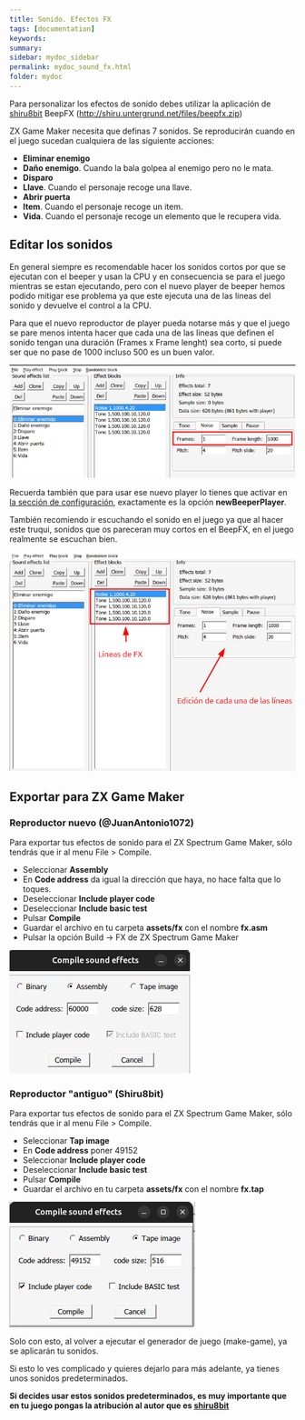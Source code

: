 ```yaml
---
title: Sonido. Efectos FX
tags: [documentation]
keywords:
summary: 
sidebar: mydoc_sidebar
permalink: mydoc_sound_fx.html
folder: mydoc
---
```


Para personalizar los efectos de sonido debes utilizar la aplicación de [shiru8bit](http://shiru.untergrund.net) BeepFX (http://shiru.untergrund.net/files/beepfx.zip)

ZX Game Maker necesita que definas 7 sonidos. Se reproducirán cuando en el juego sucedan cualquiera de las siguiente acciones:

* **Eliminar enemigo**
* **Daño enemigo**. Cuando la bala golpea al enemigo pero no le mata.
* **Disparo**
* **Llave**. Cuando el personaje recoge una llave.
* **Abrir puerta**
* **Item**. Cuando el personaje recoge un item.
* **Vida**. Cuando el personaje recoge un elemento que le recupera vida.

## Editar los sonidos

En general siempre es recomendable hacer los sonidos cortos por que se ejecutan con el beeper y usan la CPU y en consecuencia se para el juego mientras se estan ejecutando, pero con el nuevo player de beeper hemos podido mitigar ese problema ya que este ejecuta una de las lineas del sonido y devuelve el control a la CPU.

Para que el nuevo reproductor de player pueda notarse más y que el juego se pare menos intenta hacer que cada una de las líneas que definen el sonido tengan una duración (Frames x Frame lenght) sea corto, si puede ser que no pase de 1000 incluso 500 es un buen valor.

![](images/beeper_duracion_linea.png)

Recuerda también que para usar ese nuevo player lo tienes que activar en [la sección de configuración](/mydoc_tiled_general_configuration.html), exactamente es la opción **newBeeperPlayer**.

También recomiendo ir escuchando el sonido en el juego ya que al hacer este truqui, sonidos que os pareceran muy cortos en el BeepFX, en el juego realmente se escuchan bien.

![](images/beepfx.png)

## Exportar para ZX Game Maker

### Reproductor nuevo (@JuanAntonio1072)

Para exportar tus efectos de sonido para el ZX Spectrum Game Maker, sólo tendrás que ir al menu File > Compile.
* Seleccionar **Assembly**
* En **Code address** da igual la dirección que haya, no hace falta que lo toques.
* Deseleccionar **Include player code**
* Deseleccionar **Include basic test**
* Pulsar **Compile**
* Guardar el archivo en tu carpeta **assets/fx** con el nombre **fx.asm**
* Pulsar la opción Build -> FX de ZX Spectrum Game Maker

![](images/beepfx_compile_new.png)

### Reproductor "antiguo" (Shiru8bit)

Para exportar tus efectos de sonido para el ZX Spectrum Game Maker, sólo tendrás que ir al menu File > Compile.
* Seleccionar **Tap image**
* En **Code address** poner 49152 
* Seleccionar **Include player code**
* Deseleccionar **Include basic test**
* Pulsar **Compile**
* Guardar el archivo en tu carpeta **assets/fx** con el nombre **fx.tap**

![](images/beepfx_compile.png)

Solo con esto, al volver a ejecutar el generador de juego (make-game), ya se aplicarán tu sonidos.

Si esto lo ves complicado y quieres dejarlo para más adelante, ya tienes unos sonidos predeterminados.

**Si decides usar estos sonidos predeterminados, es muy importante que en tu juego pongas la atribución al autor que es [shiru8bit](http://shiru.untergrund.net)**


